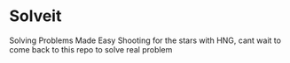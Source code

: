 # Solveit
Solving Problems Made Easy
Shooting for the stars with HNG, cant wait to come back to this repo to solve real problem
